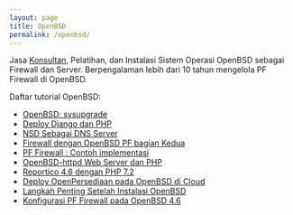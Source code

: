 ```yaml
---
layout: page
title: OpenBSD
permalink: /openbsd/
---
```


Jasa [Konsultan](https://www.openbsd.org/support.html#Indonesia), Pelatihan, dan Instalasi Sistem Operasi OpenBSD sebagai Firewall dan Server. Berpengalaman lebih dari 10 tahun mengelola PF Firewall di OpenBSD.

Daftar tutorial OpenBSD:
- [OpenBSD: sysupgrade](https://www.muntaza.id/openbsd/2020/04/09/sysupgrade.html)
- [Deploy Django dan PHP](https://www.muntaza.id/openbsd/2020/04/09/deploy-django-php-0.html)
- [NSD Sebagai DNS Server](http://www.muntaza.id/dns/2020/01/04/nsd-openbsd.html)
- [Firewall dengan OpenBSD PF bagian Kedua](https://www.muntaza.id/pf/2020/02/03/pf-firewall-bagian-kedua.html)
- [PF Firewall : Contoh implementasi](https://www.muntaza.id/openbsd/2019/08/31/openbsd-pf-cloud.html)
- [OpenBSD-httpd Web Server dan PHP](https://www.muntaza.id/openbsd/2019/08/31/openbsd-httpd.html)
- [Reportico 4.6 dengan PHP 7.2](https://www.muntaza.id/php7/2019/07/07/reportico-php72.html)
- [Deploy OpenPersediaan pada OpenBSD di Cloud](https://www.muntaza.id/openbsd/2019/03/17/deploy-openbsd1.html)
- [Langkah Penting Setelah Instalasi OpenBSD](https://www.muntaza.id/openbsd/ssh/2018/12/09/public-key-only-ssh-openbsd.html)
- [Konfigurasi PF Firewall pada OpenBSD 4.6](http://www.muntaza.id/openbsd/2011/04/28/pf-openbsd-46.html)
